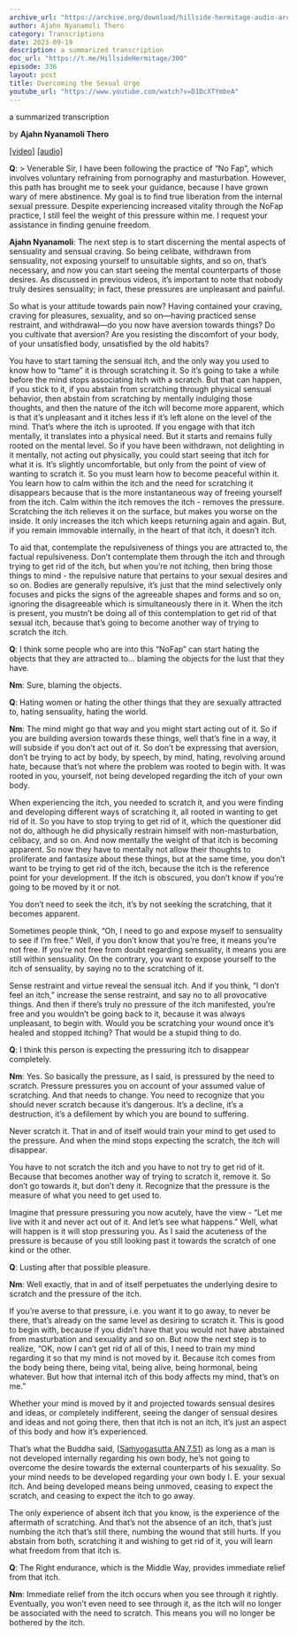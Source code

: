 ```yaml
---
archive_url: "https://archive.org/download/hillside-hermitage-audio-archive/20230919%20-%20336hh%20-%20Overcoming%20the%20sexual%20urge.mp3"
author: Ajahn Nyanamoli Thero
category: Transcriptions
date: 2023-09-19
description: a summarized transcription
doc_url: "https://t.me/HillsideHermitage/300"
episode: 336
layout: post
title: Overcoming the Sexual Urge
youtube_url: "https://www.youtube.com/watch?v=D1DcXTYmbeA"
---
```


a summarized transcription

by **Ajahn Nyanamoli Thero**

[\[video\]](https://www.youtube.com/watch?v=D1DcXTYmbeA) [\[audio\]](https://archive.org/download/hillside-hermitage-audio-archive/20230919%20-%20336hh%20-%20Overcoming%20the%20sexual%20urge.mp3)

**Q**: \> Venerable Sir, I have been following the practice of “No Fap”,
which involves voluntary refraining from pornography and masturbation.
However, this path has brought me to seek your guidance, because I have
grown wary of mere abstinence. My goal is to find true liberation from
the internal sexual pressure. Despite experiencing increased vitality
through the NoFap practice, I still feel the weight of this pressure
within me. I request your assistance in finding genuine freedom.

**Ajahn Nyanamoli**: The next step is to start discerning the mental
aspects of sensuality and sensual craving. So being celibate, withdrawn
from sensuality, not exposing yourself to unsuitable sights, and so on,
that’s necessary, and now you can start seeing the mental counterparts
of those desires. As discussed in previous videos, it’s important to
note that nobody truly desires sensuality; in fact, these pressures are
unpleasant and painful.

So what is your attitude towards pain now? Having contained your
craving, craving for pleasures, sexuality, and so on—having practiced
sense restraint, and withdrawal—do you now have aversion towards things?
Do you cultivate that aversion? Are you resisting the discomfort of your
body, of your unsatisfied body, unsatisfied by the old habits?

You have to start taming the sensual itch, and the only way you used to
know how to “tame” it is through scratching it. So it’s going to take a
while before the mind stops associating itch with a scratch. But that
can happen, if you stick to it, if you abstain from scratching through
physical sensual behavior, then abstain from scratching by mentally
indulging those thoughts, and then the nature of the itch will become
more apparent, which is that it’s unpleasant and it itches less if it’s
left alone on the level of the mind. That’s where the itch is uprooted.
If you engage with that itch mentally, it translates into a physical
need. But it starts and remains fully rooted on the mental level. So if
you have been withdrawn, not delighting in it mentally, not acting out
physically, you could start seeing that itch for what it is. It’s
slightly uncomfortable, but only from the point of view of wanting to
scratch it. So you must learn how to become peaceful within it. You
learn how to calm within the itch and the need for scratching it
disappears because that is the more instantaneous way of freeing
yourself from the itch. Calm within the itch removes the itch - removes
the pressure. Scratching the itch relieves it on the surface, but makes
you worse on the inside. It only increases the itch which keeps
returning again and again. But, if you remain immovable internally, in
the heart of that itch, it doesn’t itch.

To aid that, contemplate the repulsiveness of things you are attracted
to, the factual repulsiveness. Don’t contemplate them through the itch
and through trying to get rid of the itch, but when you’re not itching,
then bring those things to mind - the repulsive nature that pertains to
your sexual desires and so on. Bodies are generally repulsive, it’s just
that the mind selectively only focuses and picks the signs of the
agreeable shapes and forms and so on, ignoring the disagreeable which is
simultaneously there in it. When the itch is present, you mustn’t be
doing all of this contemplation to get rid of that sexual itch, because
that’s going to become another way of trying to scratch the itch.

**Q**: I think some people who are into this “NoFap” can start hating
the objects that they are attracted to… blaming the objects for the lust
that they have.

**Nm**: Sure, blaming the objects.

**Q**: Hating women or hating the other things that they are sexually
attracted to, hating sensuality, hating the world.

**Nm**: The mind might go that way and you might start acting out of it.
So if you are building aversion towards these things, well that’s fine
in a way, it will subside if you don’t act out of it. So don’t be
expressing that aversion, don’t be trying to act by body, by speech, by
mind, hating, revolving around hate, because that’s not where the
problem was rooted to begin with. It was rooted in you, yourself, not
being developed regarding the itch of your own body.

When experiencing the itch, you needed to scratch it, and you were
finding and developing different ways of scratching it, all rooted in
wanting to get rid of it. So you have to stop trying to get rid of it,
which the questioner did not do, although he did physically restrain
himself with non-masturbation, celibacy, and so on. And now mentally the
weight of that itch is becoming apparent. So now they have to mentally
not allow their thoughts to proliferate and fantasize about these
things, but at the same time, you don’t want to be trying to get rid of
the itch, because the itch is the reference point for your development.
If the itch is obscured, you don’t know if you’re going to be moved by
it or not.

You don’t need to seek the itch, it’s by not seeking the scratching,
that it becomes apparent.

Sometimes people think, “Oh, I need to go and expose myself to
sensuality to see if I’m free.” Well, if you don’t know that you’re
free, it means you’re not free. If you’re not free from doubt regarding
sensuality, it means you are still within sensuality. On the contrary,
you want to expose yourself to the itch of sensuality, by saying no to
the scratching of it.

Sense restraint and virtue reveal the sensual itch. And if you think, “I
don’t feel an itch,” increase the sense restraint, and say no to all
provocative things. And then if there’s truly no pressure of the itch
manifested, you’re free and you wouldn’t be going back to it, because it
was always unpleasant, to begin with. Would you be scratching your wound
once it’s healed and stopped itching? That would be a stupid thing to
do.

**Q**: I think this person is expecting the pressuring itch to disappear
completely.

**Nm**: Yes. So basically the pressure, as I said, is pressured by the
need to scratch. Pressure pressures you on account of your assumed value
of scratching. And that needs to change. You need to recognize that you
should never scratch because it’s dangerous. It’s a decline, it’s a
destruction, it’s a defilement by which you are bound to suffering.

Never scratch it. That in and of itself would train your mind to get
used to the pressure. And when the mind stops expecting the scratch, the
itch will disappear.

You have to not scratch the itch and you have to not try to get rid of
it. Because that becomes another way of trying to scratch it, remove it.
So don’t go towards it, but don’t deny it. Recognize that the pressure
is the measure of what you need to get used to.

Imagine that pressure pressuring you now acutely, have the view - “Let
me live with it and never act out of it. And let’s see what happens.”
Well, what will happen is it will stop pressuring you. As I said the
acuteness of the pressure is because of you still looking past it
towards the scratch of one kind or the other.

**Q**: Lusting after that possible pleasure.

**Nm**: Well exactly, that in and of itself perpetuates the underlying
desire to scratch and the pressure of the itch.

If you’re averse to that pressure, i.e. you want it to go away, to never
be there, that’s already on the same level as desiring to scratch it.
This is good to begin with, because if you didn’t have that you would
not have abstained from masturbation and sexuality and so on. But now
the next step is to realize, “OK, now I can’t get rid of all of this, I
need to train my mind regarding it so that my mind is not moved by it.
Because itch comes from the body being there, being vital, being alive,
being hormonal, being whatever. But how that internal itch of this body
affects my mind, that’s on me.”

Whether your mind is moved by it and projected towards sensual desires
and ideas, or completely indifferent, seeing the danger of sensual
desires and ideas and not going there, then that itch is not an itch,
it’s just an aspect of this body and how it’s experienced.

That’s what the Buddha said, ([Saṁyogasutta AN
7.51](https://suttacentral.net/an7.51)) as long as a man is not
developed internally regarding his own body, he’s not going to overcome
the desire towards the external counterparts of his sexuality. So your
mind needs to be developed regarding your own body I. E. your sexual
itch. And being developed means being unmoved, ceasing to expect the
scratch, and ceasing to expect the itch to go away.

The only experience of absent itch that you know, is the experience of
the aftermath of scratching. And that’s not the absence of an itch,
that’s just numbing the itch that’s still there, numbing the wound that
still hurts. If you abstain from both, scratching it and wishing to get
rid of it, you will learn what freedom from that itch is.

**Q**: The Right endurance, which is the Middle Way, provides immediate
relief from that itch.

**Nm**: Immediate relief from the itch occurs when you see through it
rightly. Eventually, you won’t even need to see through it, as the itch
will no longer be associated with the need to scratch. This means you
will no longer be bothered by the itch.
